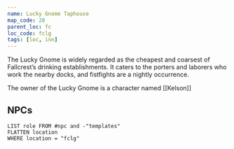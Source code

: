 ```yaml
---
name: Lucky Gnome Taphouse
map_code: 28
parent_loc: fc
loc_code: fclg
tags: [loc, inn]
---
```

The Lucky Gnome is widely regarded as the cheapest and coarsest of Fallcrest’s drinking establishments. It caters to the porters and laborers who work the nearby docks, and fistfights are a nightly occurrence.

The owner of the Lucky Gnome is a character named [[Kelson]]

## NPCs
```dataview
LIST role FROM #npc and -"templates"
FLATTEN location
WHERE location = "fclg"
```